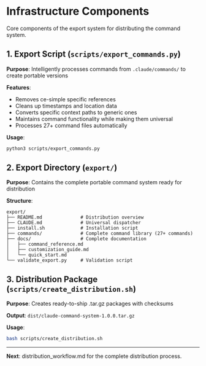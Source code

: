 # Infrastructure Components

Core components of the export system for distributing the command system.

## 1. Export Script (`scripts/export_commands.py`)
**Purpose**: Intelligently processes commands from `.claude/commands/` to create portable versions

**Features**:
- Removes ce-simple specific references
- Cleans up timestamps and location data
- Converts specific context paths to generic ones
- Maintains command functionality while making them universal
- Processes 27+ command files automatically

**Usage**:
```bash
python3 scripts/export_commands.py
```

## 2. Export Directory (`export/`)
**Purpose**: Contains the complete portable command system ready for distribution

**Structure**:
```
export/
├── README.md              # Distribution overview
├── CLAUDE.md              # Universal dispatcher
├── install.sh             # Installation script
├── commands/              # Complete command library (27+ commands)
├── docs/                  # Complete documentation
│   ├── command_reference.md
│   ├── customization_guide.md
│   └── quick_start.md
└── validate_export.py     # Validation script
```

## 3. Distribution Package (`scripts/create_distribution.sh`)
**Purpose**: Creates ready-to-ship .tar.gz packages with checksums

**Output**: `dist/claude-command-system-1.0.0.tar.gz`

**Usage**:
```bash
bash scripts/create_distribution.sh
```

---

**Next**: distribution_workflow.md for the complete distribution process.